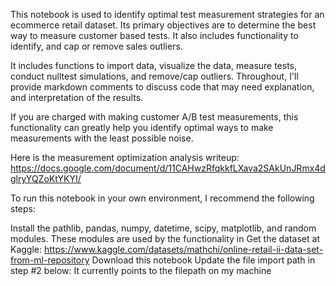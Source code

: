This notebook is used to identify optimal test measurement strategies for an ecommerce retail dataset. Its primary objectives are to determine the best way to measure customer based tests.  It also includes functionality to identify, and cap or remove sales outliers.

It includes functions to import data, visualize the data, measure tests, conduct nulltest simulations, and remove/cap outliers. Throughout, I'll provide markdown comments to discuss code that may need explanation, and interpretation of the results.

If you are charged with making customer A/B test measurements, this functionality can greatly help you identify optimal ways to make measurements with the least possible noise.

Here is the measurement optimization analysis writeup: https://docs.google.com/document/d/11CAHwzRfqkkfLXava2SAkUnJRmx4dglryYQZoKtYKYI/

To run this notebook in your own environment, I recommend the following steps:

Install the pathlib, pandas, numpy, datetime, scipy, matplotlib, and random modules. These modules are used by the functionality in Get the dataset at Kaggle: https://www.kaggle.com/datasets/mathchi/online-retail-ii-data-set-from-ml-repository
Download this notebook Update the file import path in step #2 below: It currently points to the filepath on my machine

